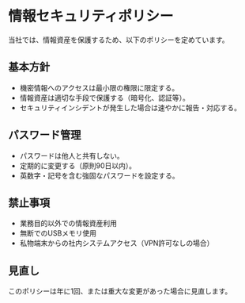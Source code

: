 # 情報セキュリティポリシー

当社では、情報資産を保護するため、以下のポリシーを定めています。

## 基本方針

- 機密情報へのアクセスは最小限の権限に限定する。
- 情報資産は適切な手段で保護する（暗号化、認証等）。
- セキュリティインシデントが発生した場合は速やかに報告・対応する。

## パスワード管理

- パスワードは他人と共有しない。
- 定期的に変更する（原則90日以内）。
- 英数字・記号を含む強固なパスワードを設定する。

## 禁止事項

- 業務目的以外での情報資産利用
- 無断でのUSBメモリ使用
- 私物端末からの社内システムアクセス（VPN許可なしの場合）

## 見直し

このポリシーは年に1回、または重大な変更があった場合に見直します。

